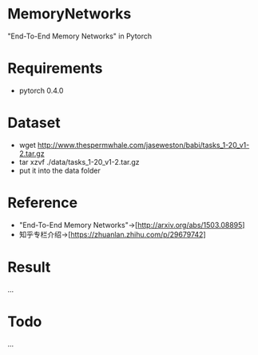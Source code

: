 # MemoryNetworks
"End-To-End Memory Networks" in Pytorch

# Requirements
- pytorch 0.4.0

# Dataset

- wget http://www.thespermwhale.com/jaseweston/babi/tasks_1-20_v1-2.tar.gz
- tar xzvf ./data/tasks_1-20_v1-2.tar.gz
- put it into the data folder

# Reference
- "End-To-End Memory Networks"->[http://arxiv.org/abs/1503.08895]
- 知乎专栏介绍->[https://zhuanlan.zhihu.com/p/29679742]

# Result
...

# Todo
...
